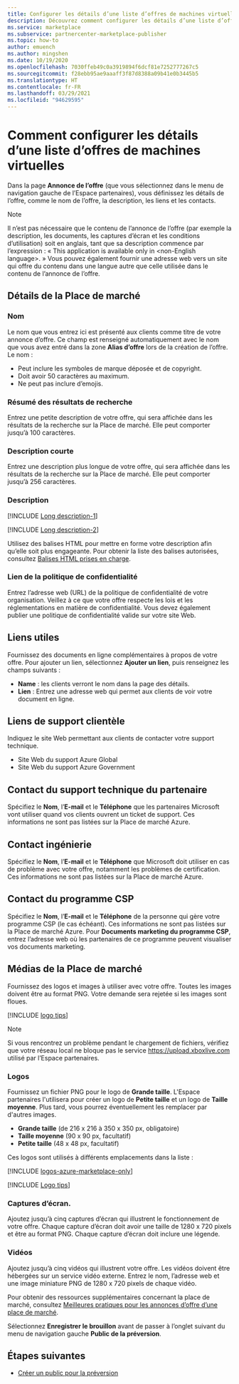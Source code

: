 ```yaml
---
title: Configurer les détails d’une liste d’offres de machines virtuelles sur la Place de marché Azure
description: Découvrez comment configurer les détails d’une liste d’offres de machines virtuelles sur la Place de marché Azure.
ms.service: marketplace
ms.subservice: partnercenter-marketplace-publisher
ms.topic: how-to
author: emuench
ms.author: mingshen
ms.date: 10/19/2020
ms.openlocfilehash: 7030ffeb49c0a3919894f6dcf81e7252777267c5
ms.sourcegitcommit: f28ebb95ae9aaaff3f87d8388a09b41e0b3445b5
ms.translationtype: HT
ms.contentlocale: fr-FR
ms.lasthandoff: 03/29/2021
ms.locfileid: "94629595"
---
```

# <a name="how-to-configure-virtual-machine-offer-listing-details"></a>Comment configurer les détails d’une liste d’offres de machines virtuelles

Dans la page **Annonce de l’offre** (que vous sélectionnez dans le menu de navigation gauche de l’Espace partenaires), vous définissez les détails de l’offre, comme le nom de l’offre, la description, les liens et les contacts.

> [!NOTE]
> Il n’est pas nécessaire que le contenu de l’annonce de l’offre (par exemple la description, les documents, les captures d’écran et les conditions d’utilisation) soit en anglais, tant que sa description commence par l’expression : « This application is available only in \<non-English language>. » Vous pouvez également fournir une adresse web vers un site qui offre du contenu dans une langue autre que celle utilisée dans le contenu de l’annonce de l’offre.

## <a name="marketplace-details"></a>Détails de la Place de marché

### <a name="name"></a>Nom

Le nom que vous entrez ici est présenté aux clients comme titre de votre annonce d’offre. Ce champ est renseigné automatiquement avec le nom que vous avez entré dans la zone **Alias d’offre** lors de la création de l’offre. Le nom :

- Peut inclure les symboles de marque déposée et de copyright.
- Doit avoir 50 caractères au maximum.
- Ne peut pas inclure d’emojis.

### <a name="search-results-summary"></a>Résumé des résultats de recherche

Entrez une petite description de votre offre, qui sera affichée dans les résultats de la recherche sur la Place de marché. Elle peut comporter jusqu’à 100 caractères.

### <a name="short-description"></a>Description courte

Entrez une description plus longue de votre offre, qui sera affichée dans les résultats de la recherche sur la Place de marché. Elle peut comporter jusqu’à 256 caractères.

### <a name="description"></a>Description

[!INCLUDE [Long description-1](includes/long-description-1.md)]

[!INCLUDE [Long description-2](includes/long-description-2.md)]

Utilisez des balises HTML pour mettre en forme votre description afin qu’elle soit plus engageante. Pour obtenir la liste des balises autorisées, consultez [Balises HTML prises en charge](supported-html-tags.md).

### <a name="privacy-policy-link"></a>Lien de la politique de confidentialité

Entrez l’adresse web (URL) de la politique de confidentialité de votre organisation. Veillez à ce que votre offre respecte les lois et les réglementations en matière de confidentialité. Vous devez également publier une politique de confidentialité valide sur votre site Web.

## <a name="useful-links"></a>Liens utiles

Fournissez des documents en ligne complémentaires à propos de votre offre. Pour ajouter un lien, sélectionnez **Ajouter un lien**, puis renseignez les champs suivants :

- **Name** : les clients verront le nom dans la page des détails.
- **Lien** : Entrez une adresse web qui permet aux clients de voir votre document en ligne.

## <a name="customer-support-links"></a>Liens de support clientèle

Indiquez le site Web permettant aux clients de contacter votre support technique.

- Site Web du support Azure Global
- Site Web du support Azure Government

## <a name="partner-support-contact"></a>Contact du support technique du partenaire

Spécifiez le **Nom**, l’**E-mail** et le **Téléphone** que les partenaires Microsoft vont utiliser quand vos clients ouvrent un ticket de support. Ces informations ne sont pas listées sur la Place de marché Azure.

## <a name="engineering-contact"></a>Contact ingénierie

Spécifiez le **Nom**, l’**E-mail** et le **Téléphone** que Microsoft doit utiliser en cas de problème avec votre offre, notamment les problèmes de certification. Ces informations ne sont pas listées sur la Place de marché Azure.

## <a name="cloud-solution-provider-program-contact"></a>Contact du programme CSP

Spécifiez le **Nom**, l’**E-mail** et le **Téléphone** de la personne qui gère votre programme CSP (le cas échéant). Ces informations ne sont pas listées sur la Place de marché Azure. Pour **Documents marketing du programme CSP**, entrez l’adresse web où les partenaires de ce programme peuvent visualiser vos documents marketing.

## <a name="marketplace-media"></a>Médias de la Place de marché

Fournissez des logos et images à utiliser avec votre offre. Toutes les images doivent être au format PNG. Votre demande sera rejetée si les images sont floues.

[!INCLUDE [logo tips](includes/graphics-suggestions.md)]

>[!NOTE]
>Si vous rencontrez un problème pendant le chargement de fichiers, vérifiez que votre réseau local ne bloque pas le service https://upload.xboxlive.com utilisé par l’Espace partenaires.

### <a name="logos"></a>Logos

Fournissez un fichier PNG pour le logo de **Grande taille**. L'Espace partenaires l'utilisera pour créer un logo de **Petite taille**  et un logo de **Taille moyenne**. Plus tard, vous pourrez éventuellement les remplacer par d'autres images.

- **Grande taille** (de 216 x 216 à 350 x 350 px, obligatoire)
- **Taille moyenne** (90 x 90 px, facultatif)
- **Petite taille** (48 x 48 px, facultatif)

Ces logos sont utilisés à différents emplacements dans la liste :

[!INCLUDE [logos-azure-marketplace-only](includes/logos-azure-marketplace-only.md)]

[!INCLUDE [Logo tips](includes/graphics-suggestions.md)]

### <a name="screenshots"></a>Captures d’écran.

Ajoutez jusqu’à cinq captures d’écran qui illustrent le fonctionnement de votre offre. Chaque capture d’écran doit avoir une taille de 1280 x 720 pixels et être au format PNG. Chaque capture d’écran doit inclure une légende.

### <a name="videos"></a>Vidéos

Ajoutez jusqu’à cinq vidéos qui illustrent votre offre. Les vidéos doivent être hébergées sur un service vidéo externe. Entrez le nom, l’adresse web et une image miniature PNG de 1280 x 720 pixels de chaque vidéo.

Pour obtenir des ressources supplémentaires concernant la place de marché, consultez [Meilleures pratiques pour les annonces d’offre d’une place de marché](gtm-offer-listing-best-practices.md).

Sélectionnez **Enregistrer le brouillon** avant de passer à l’onglet suivant du menu de navigation gauche **Public de la préversion**.

## <a name="next-steps"></a>Étapes suivantes

- [Créer un public pour la préversion](azure-vm-create-preview.md)

